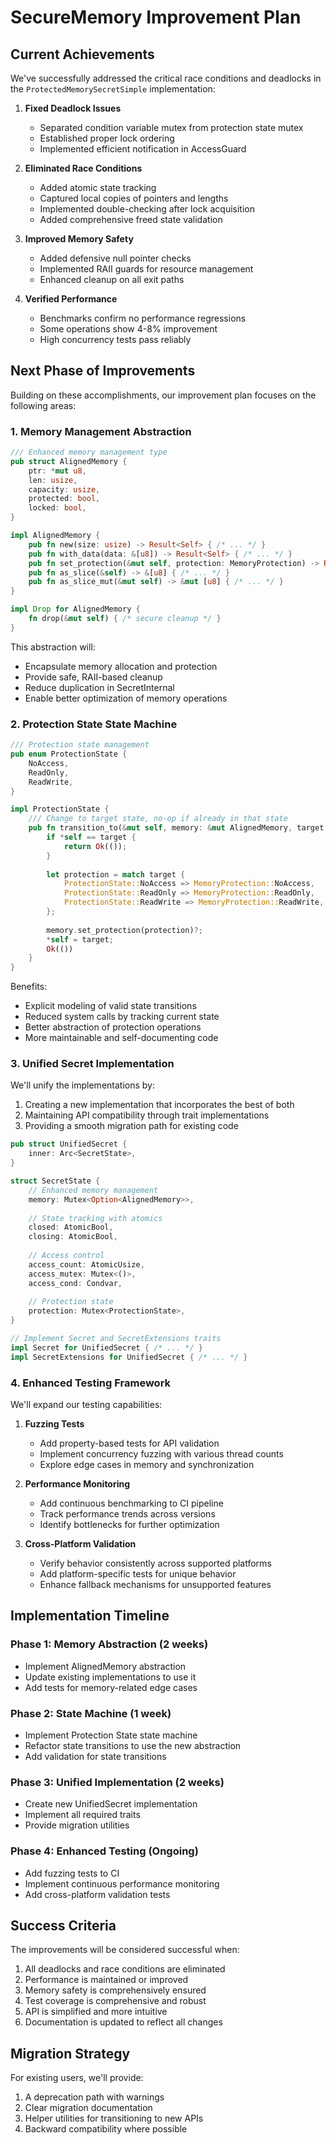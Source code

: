 # SecureMemory Improvement Plan

## Current Achievements

We've successfully addressed the critical race conditions and deadlocks in the `ProtectedMemorySecretSimple` implementation:

1. **Fixed Deadlock Issues**
   - Separated condition variable mutex from protection state mutex
   - Established proper lock ordering
   - Implemented efficient notification in AccessGuard

2. **Eliminated Race Conditions**
   - Added atomic state tracking
   - Captured local copies of pointers and lengths
   - Implemented double-checking after lock acquisition
   - Added comprehensive freed state validation

3. **Improved Memory Safety**
   - Added defensive null pointer checks
   - Implemented RAII guards for resource management
   - Enhanced cleanup on all exit paths

4. **Verified Performance**
   - Benchmarks confirm no performance regressions
   - Some operations show 4-8% improvement
   - High concurrency tests pass reliably

## Next Phase of Improvements

Building on these accomplishments, our improvement plan focuses on the following areas:

### 1. Memory Management Abstraction

```rust
/// Enhanced memory management type
pub struct AlignedMemory {
    ptr: *mut u8,
    len: usize,
    capacity: usize,
    protected: bool,
    locked: bool,
}

impl AlignedMemory {
    pub fn new(size: usize) -> Result<Self> { /* ... */ }
    pub fn with_data(data: &[u8]) -> Result<Self> { /* ... */ }
    pub fn set_protection(&mut self, protection: MemoryProtection) -> Result<()> { /* ... */ }
    pub fn as_slice(&self) -> &[u8] { /* ... */ }
    pub fn as_slice_mut(&mut self) -> &mut [u8] { /* ... */ }
}

impl Drop for AlignedMemory {
    fn drop(&mut self) { /* secure cleanup */ }
}
```

This abstraction will:
- Encapsulate memory allocation and protection
- Provide safe, RAII-based cleanup
- Reduce duplication in SecretInternal
- Enable better optimization of memory operations

### 2. Protection State State Machine

```rust
/// Protection state management
pub enum ProtectionState {
    NoAccess,
    ReadOnly,
    ReadWrite,
}

impl ProtectionState {
    /// Change to target state, no-op if already in that state
    pub fn transition_to(&mut self, memory: &mut AlignedMemory, target: ProtectionState) -> Result<()> {
        if *self == target {
            return Ok(());
        }
        
        let protection = match target {
            ProtectionState::NoAccess => MemoryProtection::NoAccess,
            ProtectionState::ReadOnly => MemoryProtection::ReadOnly,
            ProtectionState::ReadWrite => MemoryProtection::ReadWrite,
        };
        
        memory.set_protection(protection)?;
        *self = target;
        Ok(())
    }
}
```

Benefits:
- Explicit modeling of valid state transitions
- Reduced system calls by tracking current state
- Better abstraction of protection operations
- More maintainable and self-documenting code

### 3. Unified Secret Implementation

We'll unify the implementations by:
1. Creating a new implementation that incorporates the best of both
2. Maintaining API compatibility through trait implementations
3. Providing a smooth migration path for existing code

```rust
pub struct UnifiedSecret {
    inner: Arc<SecretState>,
}

struct SecretState {
    // Enhanced memory management
    memory: Mutex<Option<AlignedMemory>>,
    
    // State tracking with atomics
    closed: AtomicBool,
    closing: AtomicBool,
    
    // Access control
    access_count: AtomicUsize,
    access_mutex: Mutex<()>,
    access_cond: Condvar,
    
    // Protection state
    protection: Mutex<ProtectionState>,
}

// Implement Secret and SecretExtensions traits
impl Secret for UnifiedSecret { /* ... */ }
impl SecretExtensions for UnifiedSecret { /* ... */ }
```

### 4. Enhanced Testing Framework

We'll expand our testing capabilities:

1. **Fuzzing Tests**
   - Add property-based tests for API validation
   - Implement concurrency fuzzing with various thread counts
   - Explore edge cases in memory and synchronization

2. **Performance Monitoring**
   - Add continuous benchmarking to CI pipeline
   - Track performance trends across versions
   - Identify bottlenecks for further optimization

3. **Cross-Platform Validation**
   - Verify behavior consistently across supported platforms
   - Add platform-specific tests for unique behavior
   - Enhance fallback mechanisms for unsupported features

## Implementation Timeline

### Phase 1: Memory Abstraction (2 weeks)
- Implement AlignedMemory abstraction
- Update existing implementations to use it
- Add tests for memory-related edge cases

### Phase 2: State Machine (1 week)
- Implement Protection State state machine
- Refactor state transitions to use the new abstraction
- Add validation for state transitions

### Phase 3: Unified Implementation (2 weeks)
- Create new UnifiedSecret implementation
- Implement all required traits
- Provide migration utilities

### Phase 4: Enhanced Testing (Ongoing)
- Add fuzzing tests to CI
- Implement continuous performance monitoring
- Add cross-platform validation tests

## Success Criteria

The improvements will be considered successful when:

1. All deadlocks and race conditions are eliminated
2. Performance is maintained or improved
3. Memory safety is comprehensively ensured
4. Test coverage is comprehensive and robust
5. API is simplified and more intuitive
6. Documentation is updated to reflect all changes

## Migration Strategy

For existing users, we'll provide:

1. A deprecation path with warnings
2. Clear migration documentation
3. Helper utilities for transitioning to new APIs
4. Backward compatibility where possible
